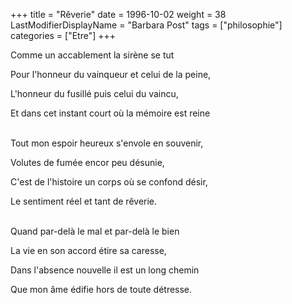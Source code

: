+++
title = "Rêverie"
date = 1996-10-02
weight = 38
LastModifierDisplayName = "Barbara Post"
tags = ["philosophie"]
categories = ["Etre"]
+++

Comme un accablement la sirène se tut

Pour l'honneur du vainqueur et celui de la peine,

L'honneur du fusillé puis celui du vaincu,

Et dans cet instant court où la mémoire est reine

 \
Tout mon espoir heureux s'envole en souvenir,

Volutes de fumée encor peu désunie,

C'est de l'histoire un corps où se confond désir,

Le sentiment réel et tant de rêverie.

 \
Quand par-delà le mal et par-delà le bien

La vie en son accord étire sa caresse,

Dans l'absence nouvelle il est un long chemin

Que mon âme édifie hors de toute détresse.
